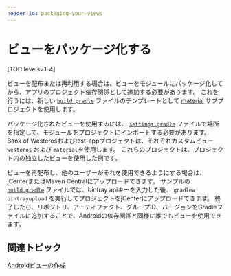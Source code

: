 ```yaml
---
header-id: packaging-your-views
---
```


# ビューをパッケージ化する

[TOC levels=1-4]

ビューを配布または再利用する場合は、ビューをモジュールにパッケージ化してから、アプリのプロジェクト依存関係として追加する必要があります。 これを行うには、新しい [`build.gradle`](https://github.com/liferay/liferay-screens/blob/master/android/viewsets/material/build.gradle) ファイルのテンプレートとして [material](https://github.com/liferay/liferay-screens/tree/master/android/viewsets/material) サブプロジェクトを使用します。

パッケージ化されたビューを使用するには、 [`settings.gradle`](https://github.com/liferay/liferay-screens/blob/master/android/samples/bankofwesteros/settings.gradle) ファイルで場所を指定して、モジュールをプロジェクトにインポートする必要があります。 Bank of Westerosおよびtest-appプロジェクトは、それぞれカスタムビュー `westeros` および `material`を使用します。 これらのプロジェクトは、プロジェクト内の独立したビューを使用した例です。

ビューを再配布し、他のユーザーがそれを使用できるようにする場合は、jCenterまたはMaven Centralにアップロードできます。 サンプルの [`build.gradle`](https://github.com/liferay/liferay-screens/blob/master/android/samples/bankofwesteros/build.gradle) ファイルでは、bintray apiキーを入力した後、 `gradlew bintrayupload` を実行してプロジェクトをjCenterにアップロードできます。 終了したら、リポジトリ、アーティファクト、グループID、バージョンをGradleファイルに追加することで、Androidの依存関係と同様に誰でもビューを使用できます。

## 関連トピック

[Androidビューの作成](/docs/7-1/tutorials/-/knowledge_base/t/creating-android-views)
